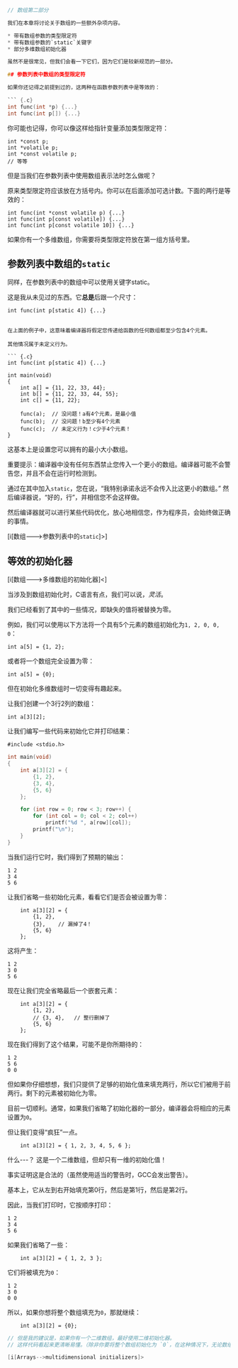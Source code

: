 ```c
// 数组第二部分

我们在本章将讨论关于数组的一些额外杂项内容。

* 带有数组参数的类型限定符
* 带有数组参数的`static`关键字
* 部分多维数组初始化器

虽然不是很常见，但我们会看一下它们，因为它们是较新规范的一部分。

## 参数列表中数组的类型限定符

如果你还记得之前提到过的，这两种在函数参数列表中是等效的：

``` {.c}
int func(int *p) {...}
int func(int p[]) {...}
```

你可能也记得，你可以像这样给指针变量添加类型限定符：

``` {.c}
int *const p;
int *volatile p;
int *const volatile p;
// 等等
```

但是当我们在参数列表中使用数组表示法时怎么做呢？

原来类型限定符应该放在方括号内。你可以在后面添加可选计数。下面的两行是等效的：

``` {.c}
int func(int *const volatile p) {...}
int func(int p[const volatile]) {...}
int func(int p[const volatile 10]) {...}
```

如果你有一个多维数组，你需要将类型限定符放在第一组方括号里。

## 参数列表中数组的`static`

同样，在参数列表中的数组中可以使用关键字static。

这是我从未见过的东西。它**总是**后跟一个尺寸：

``` {.c}
int func(int p[static 4]) {...}
```
```

在上面的例子中，这意味着编译器将假定您传递给函数的任何数组都至少包含4个元素。

其他情况属于未定义行为。

``` {.c}
int func(int p[static 4]) {...}

int main(void)
{
    int a[] = {11, 22, 33, 44};
    int b[] = {11, 22, 33, 44, 55};
    int c[] = {11, 22};

    func(a);  // 没问题！a有4个元素，是最小值
    func(b);  // 没问题！b至少有4个元素
    func(c);  // 未定义行为！c少于4个元素！
}
```

这基本上是设置您可以拥有的最小大小数组。

重要提示：编译器中没有任何东西禁止您传入一个更小的数组。编译器可能不会警告您，并且不会在运行时检测到。

通过在其中加入`static`，您在说，“我特别承诺永远不会传入比这更小的数组。” 然后编译器说，“好的，行”，并相信您不会这样做。

然后编译器就可以进行某些代码优化，放心地相信您，作为程序员，会始终做正确的事情。

[i[数组--->参数列表中的`static`]>]

## 等效的初始化器

[i[数组--->多维数组的初始化器]<]

当涉及到数组初始化时，C语言有点，我们可以说，_灵活_。

我们已经看到了其中的一些情况，即缺失的值将被替换为零。

例如，我们可以使用以下方法将一个具有5个元素的数组初始化为`1, 2, 0, 0, 0`：

``` {.c}
int a[5] = {1, 2};
```

或者将一个数组完全设置为零：

``` {.c}
int a[5] = {0};
```

但在初始化多维数组时一切变得有趣起来。

让我们创建一个3行2列的数组：

``` {.c}
int a[3][2];
```

让我们编写一些代码来初始化它并打印结果：

``` {.c}
#include <stdio.h>
```

```c
int main(void)
{
    int a[3][2] = {
        {1, 2},
        {3, 4},
        {5, 6}
    };

    for (int row = 0; row < 3; row++) {
        for (int col = 0; col < 2; col++)
            printf("%d ", a[row][col]);
        printf("\n");
    }
}
```

当我们运行它时，我们得到了预期的输出：

``` {.default}
1 2
3 4
5 6
```

让我们省略一些初始化元素，看看它们是否会被设置为零：

``` {.c}
    int a[3][2] = {
        {1, 2},
        {3},    // 漏掉了4！
        {5, 6}
    };
```

这将产生：

``` {.default}
1 2
3 0
5 6
```

现在让我们完全省略最后一个嵌套元素：

``` {.c}
    int a[3][2] = {
        {1, 2},
        // {3, 4},   // 整行删掉了
        {5, 6}
    };
```

现在我们得到了这个结果，可能不是你所期待的：

``` {.default}
1 2
5 6
0 0
```

但如果你仔细想想，我们只提供了足够的初始化值来填充两行，所以它们被用于前两行。剩下的元素被初始化为零。

目前一切顺利。通常，如果我们省略了初始化器的一部分，编译器会将相应的元素设置为`0`。

但让我们变得“疯狂”一点。

``` {.c}
    int a[3][2] = { 1, 2, 3, 4, 5, 6 };
```

什么---？ 这是一个二维数组，但却只有一维的初始化值！

事实证明这是合法的（虽然使用适当的警告时，GCC会发出警告）。

基本上，它从左到右开始填充第0行，然后是第1行，然后是第2行。

因此，当我们打印时，它按顺序打印：

``` {.default}
1 2
3 4
5 6
```

如果我们省略了一些：

``` {.c}
    int a[3][2] = { 1, 2, 3 };
```

它们将被填充为`0`：

``` {.default}
1 2
3 0
0 0
```

所以，如果你想将整个数组填充为`0`，那就继续：

``` {.c}
    int a[3][2] = {0};
```

```c
// 但是我的建议是，如果你有一个二维数组，最好使用二维初始化器。
// 这样代码看起来更清晰易懂。（除非你要将整个数组初始化为 `0`，在这种情况下，无论数组的维数如何，惯用的做法是使用 `[{0}]`）

[i[Arrays-->multidimensional initializers]>
```